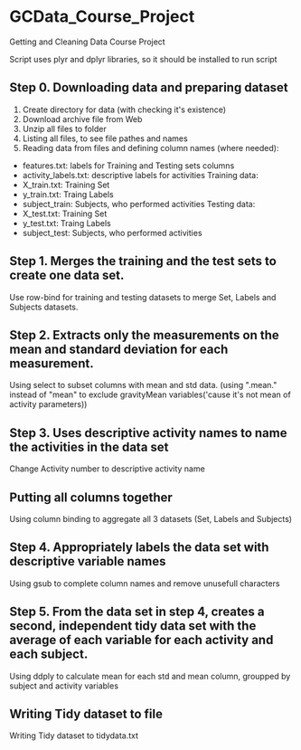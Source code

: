 # GCData_Course_Project
Getting and Cleaning Data Course Project

Script uses plyr and dplyr libraries, so it should be installed to run script

## Step 0. Downloading data and preparing dataset

1. Create directory for data (with checking it's existence)
2. Download archive file from Web
3. Unzip all files to folder
4. Listing all files, to see file pathes and names
5. Reading data from files and defining column names (where needed):
- features.txt:  labels for Training and Testing sets columns
- activity_labels.txt: descriptive labels for activities
Training data:
- X_train.txt: Training Set
- y_train.txt: Traing Labels
- subject_train: Subjects, who performed activities
Testing data:
- X_test.txt: Training Set
- y_test.txt: Traing Labels
- subject_test: Subjects, who performed activities


## Step 1. Merges the training and the test sets to create one data set.

Use row-bind for training and testing datasets to merge Set, Labels and Subjects datasets.

## Step 2. Extracts only the measurements on the mean and standard deviation for each measurement.

Using select to subset columns with mean and std data. (using ".mean." instead of "mean" to exclude gravityMean variables('cause it's not mean of activity parameters))

## Step 3. Uses descriptive activity names to name the activities in the data set

Change Activity number to descriptive activity name

## Putting all columns together
Using column binding to aggregate all 3 datasets (Set, Labels and Subjects)

## Step 4. Appropriately labels the data set with descriptive variable names

Using gsub to complete column names and remove unusefull characters

## Step 5. From the data set in step 4, creates a second, independent tidy data set with the average of each variable for each activity and each subject.

Using ddply to calculate mean for each std and mean column, groupped by subject and activity variables

## Writing Tidy dataset to file

Writing Tidy dataset to tidydata.txt